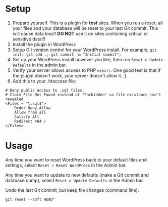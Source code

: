 # Setup

1. Prepare yourself. This is a plugin for **test** sites. When you run a reset, all your files and your database will be reset to your last Git commit. This will cause data loss!! **DO NOT** use it on sites containing critical or sensitive data!!!
1. Install the plugin in WordPress
1. Setup Git version control for your WordPress install. For example, `git init; git add .; git commit -m "Initial commit";`
1. Set up your WordPress install however you like, then run `Reset > Update Defaults` in the admin bar.
1. Verify your server allows access to PHP `exec()`. One good test is that if the plugin doesn't work, your server doesn't allow it. ;)
1. Add this to your .htaccess file:

```
# Deny public access to .sql files.
# Claim File Not Found instead of "Forbidden" so file existance isn't revealed
<Files ~ "\.sql$">
	Order Deny,Allow
	Allow from all
	Satisfy All
	Redirect 404 /
</Files>
```

# Usage

Any time you want to reset WordPress back to your default files and settings, select `Reset > Reset WordPress` in the Admin bar.

Any time you want to update to new defaults (make a Git commit and database dump), select `Reset > Update Defaults` in the Admin bar.

Undo the last Git commit, but keep file changes (command line):

`git reset --soft HEAD^`